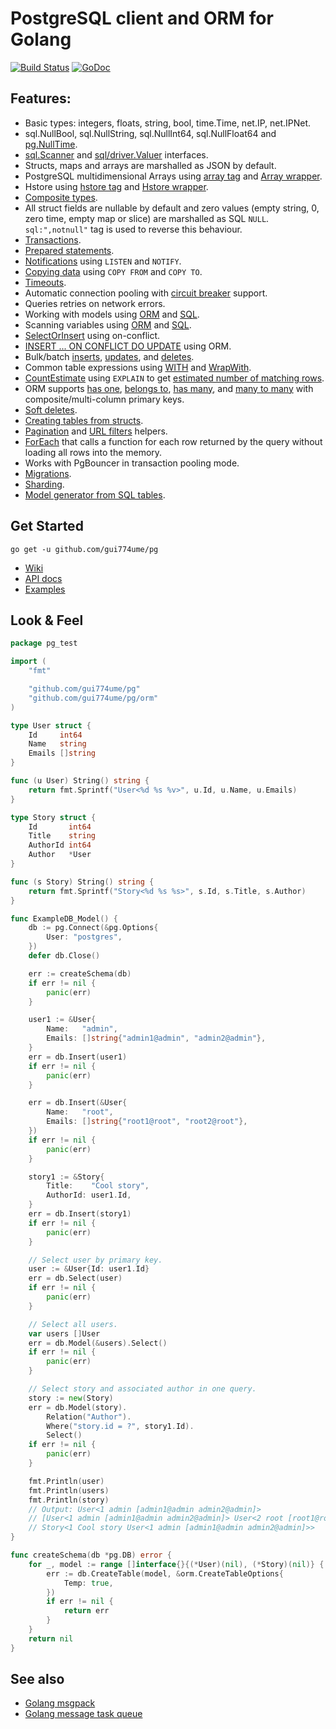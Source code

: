 # PostgreSQL client and ORM for Golang

[![Build Status](https://travis-ci.org/go-pg/pg.svg?branch=master)](https://travis-ci.org/go-pg/pg)
[![GoDoc](https://godoc.org/github.com/gui774ume/pg?status.svg)](https://godoc.org/github.com/gui774ume/pg)

## Features:

- Basic types: integers, floats, string, bool, time.Time, net.IP, net.IPNet.
- sql.NullBool, sql.NullString, sql.NullInt64, sql.NullFloat64 and [pg.NullTime](http://godoc.org/github.com/gui774ume/pg#NullTime).
- [sql.Scanner](http://golang.org/pkg/database/sql/#Scanner) and [sql/driver.Valuer](http://golang.org/pkg/database/sql/driver/#Valuer) interfaces.
- Structs, maps and arrays are marshalled as JSON by default.
- PostgreSQL multidimensional Arrays using [array tag](https://godoc.org/github.com/gui774ume/pg#example-DB-Model-PostgresArrayStructTag) and [Array wrapper](https://godoc.org/github.com/gui774ume/pg#example-Array).
- Hstore using [hstore tag](https://godoc.org/github.com/gui774ume/pg#example-DB-Model-HstoreStructTag) and [Hstore wrapper](https://godoc.org/github.com/gui774ume/pg#example-Hstore).
- [Composite types](https://godoc.org/github.com/gui774ume/pg#example-DB-Model-CompositeType).
- All struct fields are nullable by default and zero values (empty string, 0, zero time, empty map or slice) are marshalled as SQL `NULL`. `sql:",notnull"` tag is used to reverse this behaviour.
- [Transactions](http://godoc.org/github.com/gui774ume/pg#example-DB-Begin).
- [Prepared statements](http://godoc.org/github.com/gui774ume/pg#example-DB-Prepare).
- [Notifications](http://godoc.org/github.com/gui774ume/pg#example-Listener) using `LISTEN` and `NOTIFY`.
- [Copying data](http://godoc.org/github.com/gui774ume/pg#example-DB-CopyFrom) using `COPY FROM` and `COPY TO`.
- [Timeouts](http://godoc.org/github.com/gui774ume/pg#Options).
- Automatic connection pooling with [circuit breaker](https://en.wikipedia.org/wiki/Circuit_breaker_design_pattern) support.
- Queries retries on network errors.
- Working with models using [ORM](https://godoc.org/github.com/gui774ume/pg#example-DB-Model) and [SQL](https://godoc.org/github.com/gui774ume/pg#example-DB-Query).
- Scanning variables using [ORM](https://godoc.org/github.com/gui774ume/pg#example-DB-Select-SomeColumnsIntoVars) and [SQL](https://godoc.org/github.com/gui774ume/pg#example-Scan).
- [SelectOrInsert](https://godoc.org/github.com/gui774ume/pg#example-DB-Insert-SelectOrInsert) using on-conflict.
- [INSERT ... ON CONFLICT DO UPDATE](https://godoc.org/github.com/gui774ume/pg#example-DB-Insert-OnConflictDoUpdate) using ORM.
- Bulk/batch [inserts](https://godoc.org/github.com/gui774ume/pg#example-DB-Insert-BulkInsert), [updates](https://godoc.org/github.com/gui774ume/pg#example-DB-Update-BulkUpdate), and [deletes](https://godoc.org/github.com/gui774ume/pg#example-DB-Delete-BulkDelete).
- Common table expressions using [WITH](https://godoc.org/github.com/gui774ume/pg#example-DB-Select-With) and [WrapWith](https://godoc.org/github.com/gui774ume/pg#example-DB-Select-WrapWith).
- [CountEstimate](https://godoc.org/github.com/gui774ume/pg#example-DB-Model-CountEstimate) using `EXPLAIN` to get [estimated number of matching rows](https://wiki.postgresql.org/wiki/Count_estimate).
- ORM supports [has one](https://godoc.org/github.com/gui774ume/pg#example-DB-Model-HasOne), [belongs to](https://godoc.org/github.com/gui774ume/pg#example-DB-Model-BelongsTo), [has many](https://godoc.org/github.com/gui774ume/pg#example-DB-Model-HasMany), and [many to many](https://godoc.org/github.com/gui774ume/pg#example-DB-Model-ManyToMany) with composite/multi-column primary keys.
- [Soft deletes](https://godoc.org/github.com/gui774ume/pg#example-DB-Model-SoftDelete).
- [Creating tables from structs](https://godoc.org/github.com/gui774ume/pg#example-DB-CreateTable).
- [Pagination](https://godoc.org/github.com/gui774ume/pg/urlvalues#NewPager) and [URL filters](https://godoc.org/github.com/gui774ume/pg/urlvalues#Filters) helpers.
- [ForEach](https://godoc.org/github.com/gui774ume/pg#example-DB-Model-ForEach) that calls a function for each row returned by the query without loading all rows into the memory.
- Works with PgBouncer in transaction pooling mode.
- [Migrations](https://github.com/go-pg/migrations).
- [Sharding](https://github.com/go-pg/sharding).
- [Model generator from SQL tables](https://github.com/dizzyfool/genna).

## Get Started

```shell
go get -u github.com/gui774ume/pg
```

- [Wiki](https://github.com/gui774ume/pg/wiki)
- [API docs](http://godoc.org/github.com/gui774ume/pg)
- [Examples](http://godoc.org/github.com/gui774ume/pg#pkg-examples)

## Look & Feel

```go
package pg_test

import (
    "fmt"

    "github.com/gui774ume/pg"
    "github.com/gui774ume/pg/orm"
)

type User struct {
    Id     int64
    Name   string
    Emails []string
}

func (u User) String() string {
    return fmt.Sprintf("User<%d %s %v>", u.Id, u.Name, u.Emails)
}

type Story struct {
    Id       int64
    Title    string
    AuthorId int64
    Author   *User
}

func (s Story) String() string {
    return fmt.Sprintf("Story<%d %s %s>", s.Id, s.Title, s.Author)
}

func ExampleDB_Model() {
    db := pg.Connect(&pg.Options{
        User: "postgres",
    })
    defer db.Close()

    err := createSchema(db)
    if err != nil {
        panic(err)
    }

    user1 := &User{
        Name:   "admin",
        Emails: []string{"admin1@admin", "admin2@admin"},
    }
    err = db.Insert(user1)
    if err != nil {
        panic(err)
    }

    err = db.Insert(&User{
        Name:   "root",
        Emails: []string{"root1@root", "root2@root"},
    })
    if err != nil {
        panic(err)
    }

    story1 := &Story{
        Title:    "Cool story",
        AuthorId: user1.Id,
    }
    err = db.Insert(story1)
    if err != nil {
        panic(err)
    }

    // Select user by primary key.
    user := &User{Id: user1.Id}
    err = db.Select(user)
    if err != nil {
        panic(err)
    }

    // Select all users.
    var users []User
    err = db.Model(&users).Select()
    if err != nil {
        panic(err)
    }

    // Select story and associated author in one query.
    story := new(Story)
    err = db.Model(story).
        Relation("Author").
        Where("story.id = ?", story1.Id).
        Select()
    if err != nil {
        panic(err)
    }

    fmt.Println(user)
    fmt.Println(users)
    fmt.Println(story)
    // Output: User<1 admin [admin1@admin admin2@admin]>
    // [User<1 admin [admin1@admin admin2@admin]> User<2 root [root1@root root2@root]>]
    // Story<1 Cool story User<1 admin [admin1@admin admin2@admin]>>
}

func createSchema(db *pg.DB) error {
    for _, model := range []interface{}{(*User)(nil), (*Story)(nil)} {
        err := db.CreateTable(model, &orm.CreateTableOptions{
            Temp: true,
        })
        if err != nil {
            return err
        }
    }
    return nil
}
```

## See also

- [Golang msgpack](https://github.com/vmihailenco/msgpack)
- [Golang message task queue](https://github.com/go-msgqueue/msgqueue)
